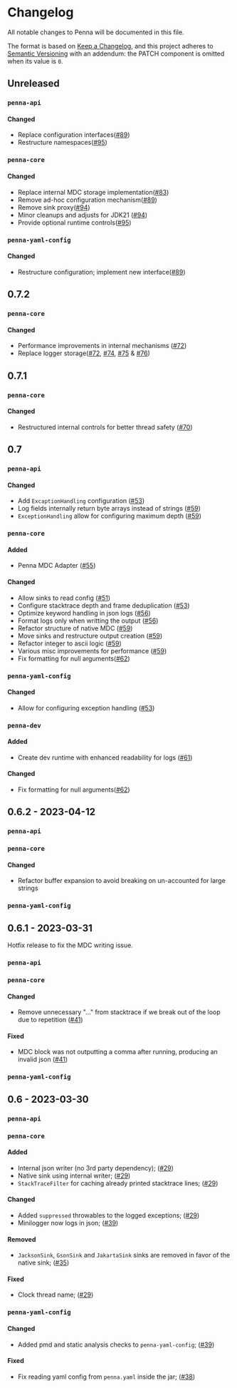# Changelog

All notable changes to Penna will be documented in this file.

The format is based on [Keep a Changelog](https://keepachangelog.com/en/1.0.0/),
and this project adheres to [Semantic Versioning](https://semver.org/spec/v2.0.0.html) with an addendum:
the PATCH component is omitted when its value is `0`.

## Unreleased

### `penna-api`

#### Changed

- Replace configuration interfaces([#89](https://github.com/hkupty/penna/pull/89))
- Restructure namespaces([#95](https://github.com/hkupty/penna/pull/95))

### `penna-core`

#### Changed

- Replace internal MDC storage implementation([#83](https://github.com/hkupty/penna/pull/83))
- Remove ad-hoc configuration mechanism([#89](https://github.com/hkupty/penna/pull/89))
- Remove sink proxy([#94](https://github.com/hkupty/penna/pull/94))
- Minor cleanups and adjusts for JDK21 ([#94](https://github.com/hkupty/penna/pull/94))
- Provide optional runtime controls([#95](https://github.com/hkupty/penna/pull/95))

### `penna-yaml-config`

#### Changed

- Restructure configuration; implement new interface([#89](https://github.com/hkupty/penna/pull/89))

## 0.7.2

### `penna-core`

#### Changed

- Performance improvements in internal mechanisms ([#72](https://github.com/hkupty/penna/pull/72))
- Replace logger storage([#72](https://github.com/hkupty/penna/pull/72), [#74](https://github.com/hkupty/penna/pull/74), [#75](https://github.com/hkupty/penna/pull/75) & [#76](https://github.com/hkupty/penna/pull/76))


## 0.7.1

### `penna-core`

#### Changed

- Restructured internal controls for better thread safety ([#70](https://github.com/hkupty/penna/pull/70))

## 0.7

### `penna-api`

#### Changed

- Add `ExcaptionHandling` configuration ([#53](https://github.com/hkupty/penna/pull/53))
- Log fields internally return byte arrays instead of strings ([#59](https://github.com/hkupty/penna/pull/59))
- `ExceptionHandling` allow for configuring maximum depth ([#59](https://github.com/hkupty/penna/pull/59))

### `penna-core`

#### Added

- Penna MDC Adapter ([#55](https://github.com/hkupty/penna/pull/55))

#### Changed

- Allow sinks to read config ([#51](https://github.com/hkupty/penna/pull/51))
- Configure stacktrace depth and frame deduplication ([#53](https://github.com/hkupty/penna/pull/53))
- Optimize keyword handling in json logs ([#56](https://github.com/hkupty/penna/pull/56))
- Format logs only when writting the output ([#56](https://github.com/hkupty/penna/pull/56))
- Refactor structure of native MDC ([#59](https://github.com/hkupty/penna/pull/59))
- Move sinks and restructure output creation ([#59](https://github.com/hkupty/penna/pull/59))
- Refactor integer to ascii logic ([#59](https://github.com/hkupty/penna/pull/59))
- Various misc improvements for performance ([#59](https://github.com/hkupty/penna/pull/59))
- Fix formatting for null arguments([#62](https://github.com/hkupty/penna/pull/62))

### `penna-yaml-config`

#### Changed

- Allow for configuring exception handling ([#53](https://github.com/hkupty/penna/pull/53))

### `penna-dev`

#### Added

- Create dev runtime with enhanced readability for logs ([#61](https://github.com/hkupty/penna/pull/61))

#### Changed

- Fix formatting for null arguments([#62](https://github.com/hkupty/penna/pull/62))

## 0.6.2 - 2023-04-12

### `penna-api`

### `penna-core`

#### Changed

- Refactor buffer expansion to avoid breaking on un-accounted for large strings

### `penna-yaml-config`

## 0.6.1 - 2023-03-31

Hotfix release to fix the MDC writing issue.

### `penna-api`

### `penna-core`

#### Changed

- Remove unnecessary "..." from stacktrace if we break out of the loop due to repetition ([#41](https://github.com/hkupty/penna/pull/41))

#### Fixed

- MDC block was not outputting a comma after running, producing an invalid json ([#41](https://github.com/hkupty/penna/pull/41))

### `penna-yaml-config`

## 0.6 - 2023-03-30

### `penna-api`

### `penna-core`

#### Added

- Internal json writer (no 3rd party dependency); ([#29](https://github.com/hkupty/penna/pull/29))
- Native sink using internal writer; ([#29](https://github.com/hkupty/penna/pull/29))
- `StackTraceFilter` for caching already printed stacktrace lines; ([#29](https://github.com/hkupty/penna/pull/29))

#### Changed

- Added `suppressed` throwables to the logged exceptions; ([#29](https://github.com/hkupty/penna/pull/29))
- Minilogger now logs in json; ([#39](https://github.com/hkupty/penna/pull/39))

#### Removed

- `JacksonSink`, `GsonSink` and `JakartaSink` sinks are removed in favor of the native sink; ([#35](https://github.com/hkupty/penna/pull/35))

#### Fixed

- Clock thread name; ([#29](https://github.com/hkupty/penna/pull/29))

### `penna-yaml-config`

#### Changed

- Added pmd and static analysis checks to `penna-yaml-config`; ([#39](https://github.com/hkupty/penna/pull/39))

#### Fixed

- Fix reading yaml config from `penna.yaml` inside the jar; ([#38](https://github.com/hkupty/penna/pull/38))
